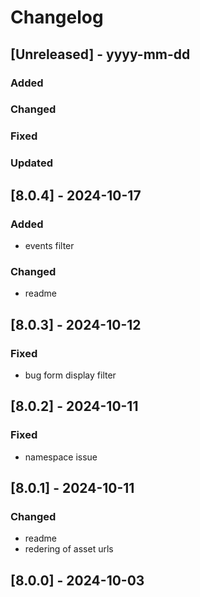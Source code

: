# Changelog
## [Unreleased] - yyyy-mm-dd

### Added

### Changed

### Fixed

### Updated

## [8.0.4] - 2024-10-17


### Added
- events filter

### Changed
- readme

## [8.0.3] - 2024-10-12


### Fixed
- bug form display filter

## [8.0.2] - 2024-10-11


### Fixed
- namespace issue

## [8.0.1] - 2024-10-11


### Changed
- readme
- redering of asset urls

## [8.0.0] - 2024-10-03
